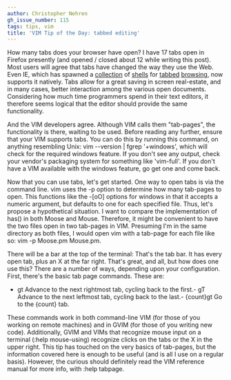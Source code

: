 ```yaml
---
author: Christopher Nehren
gh_issue_number: 115
tags: tips, vim
title: 'VIM Tip of the Day: tabbed editing'
---
```


How many tabs does your browser have open? I have 17 tabs open in Firefox presently (and opened / closed about 12 while writing this post). Most users will agree that tabs have changed the way they use the Web. Even IE, which has spawned a [collection](http://www.avantbrowser.com/) of [shells](http://www.maxthon.com/) for [tabbed](http://www.netcaptor.com/) [browsing](http://www.runecats.com/), now supports it natively. Tabs allow for a great saving in screen real-estate, and in many cases, better interaction among the various open documents. Considering how much time programmers spend in their text editors, it therefore seems logical that the editor should provide the same functionality. 

And the VIM developers agree. Although VIM calls them "tab-pages", the functionality is there, waiting to be used. Before reading any further, ensure that your VIM supports tabs. You can do this by running this command, on anything resembling Unix: vim --version | fgrep '+windows', which will check for the required windows feature. If you don't see any output, check your vendor's packaging system for something like 'vim-full'. If you don't have a VIM available with the windows feature, go get one and come back.

Now that you can use tabs, let's get started. One way to open tabs is via the command line. vim uses the -p option to determine how many tab-pages to open. This functions like the -[oO] options for windows in that it accepts a numeric argument, but defaults to one for each specified file. Thus, let's propose a hypothetical situation. I want to compare the implementation of has() in both Moose and Mouse. Therefore, it might be convenient to have the two files open in two tab-pages in VIM. Presuming I'm in the same directory as both files, I would open vim with a tab-page for each file like so: vim -p Moose.pm Mouse.pm.

There will be a bar at the top of the terminal: That's the tab bar. It has every open tab, plus an X at the far right. That's great, and all, but how does one use this? There are a number of ways, depending upon your configuration. First, there's the basic tab page commands. These are:

- gt Advance to the next rightmost tab, cycling back to the first.- gT Advance to the next leftmost tab, cycling back to the last.- {count}gt Go to the {count} tab.

These commands work in both command-line VIM (for those of you working on remote machines) and in GVIM (for those of you writing new code). Additionally, GVIM and VIMs that recognize mouse input on a terminal (:help mouse-using) recognize clicks on the tabs or the X in the upper right. This tip has touched on the very basics of tab-pages, but the information covered here is enough to be useful (and is all I use on a regular basis). However, the curious should definitely read the VIM reference manual for more info, with :help tabpage.

